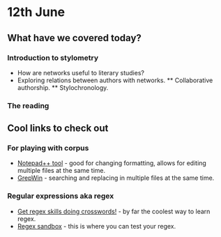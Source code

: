 # 12th June
## What have we covered today?
### Introduction to stylometry
* How are networks useful to literary studies?
* Exploring relations between authors with networks.
** Collaborative authorship.
** Stylochronology.
### The reading
## Cool links to check out
### For playing with corpus
* [Notepad++ tool](https://notepad-plus-plus.org/) - good for changing formatting, allows for editing multiple files at the same time.  
* [GrepWin](https://tools.stefankueng.com/grepWin.html) - searching and replacing in multiple files at the same time.
### Regular expressions aka regex
* [Get regex skills doing crosswords!](https://regexcrossword.com/) - by far the coolest way to learn regex.
* [Regex sandbox](https://regex101.com/) - this is where you can test your regex.
